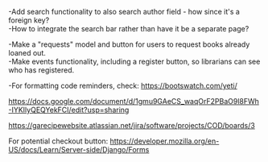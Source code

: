 -Add search functionality to also search author field - how since it's a foreign key?  
-How to integrate the search bar rather than have it be a separate page?    
  
-Make a "requests" model and button for users to request books already loaned out.  
-Make events functionality, including a register button, so librarians can see who has registered.  


-For formatting code reminders, check: https://bootswatch.com/yeti/   

https://docs.google.com/document/d/1gmu9GAeCS_waqOrF2PBaO9l8FWh-IYKIlyQEQYekFCI/edit?usp=sharing  

https://garecipewebsite.atlassian.net/jira/software/projects/COD/boards/3  

For potential checkout button: https://developer.mozilla.org/en-US/docs/Learn/Server-side/Django/Forms  
